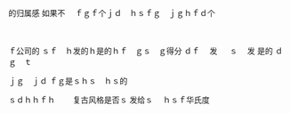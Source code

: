 的归属感
如果不
　ｆｇｆ个ｊｄ　ｈｓｆｇ　ｊｇｈｆｄ个
　

　

ｆ公司的
ｓｆ　ｈ发的ｈ是的ｈｆ　ｇｓ　ｇ得分
ｄｆ　
发
　
ｓ　
发
是的
ｄ　ｇ　ｔ

ｊｇ　ｊｄ
ｆｇ是ｓｈｓ　ｈｓ的
　

ｓｄｈｈｆｈ　
　复古风格是否ｓ
发给ｓ
　ｈｓｆ华氏度



